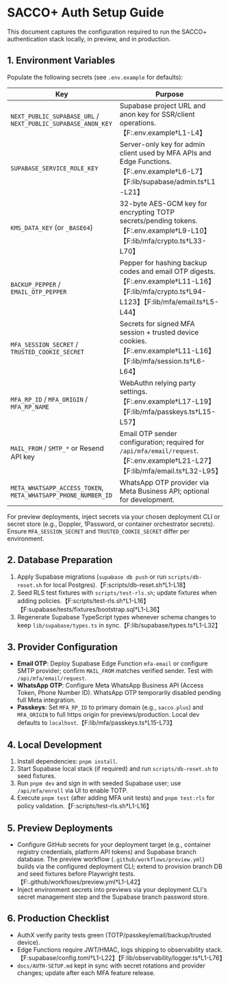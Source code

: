 # SACCO+ Auth Setup Guide

This document captures the configuration required to run the SACCO+
authentication stack locally, in preview, and in production.

## 1. Environment Variables

Populate the following secrets (see `.env.example` for defaults):

| Key                                                           | Purpose                                                                                                                                       |
| ------------------------------------------------------------- | --------------------------------------------------------------------------------------------------------------------------------------------- |
| `NEXT_PUBLIC_SUPABASE_URL` / `NEXT_PUBLIC_SUPABASE_ANON_KEY`  | Supabase project URL and anon key for SSR/client operations.【F:.env.example†L1-L4】                                                          |
| `SUPABASE_SERVICE_ROLE_KEY`                                   | Server-only key for admin client used by MFA APIs and Edge Functions.【F:.env.example†L6-L7】【F:lib/supabase/admin.ts†L1-L21】               |
| `KMS_DATA_KEY` (or `_BASE64`)                                 | 32-byte AES-GCM key for encrypting TOTP secrets/pending tokens.【F:.env.example†L9-L10】【F:lib/mfa/crypto.ts†L33-L70】                       |
| `BACKUP_PEPPER` / `EMAIL_OTP_PEPPER`                          | Pepper for hashing backup codes and email OTP digests.【F:.env.example†L11-L16】【F:lib/mfa/crypto.ts†L94-L123】【F:lib/mfa/email.ts†L5-L44】 |
| `MFA_SESSION_SECRET` / `TRUSTED_COOKIE_SECRET`                | Secrets for signed MFA session + trusted device cookies.【F:.env.example†L11-L16】【F:lib/mfa/session.ts†L6-L64】                             |
| `MFA_RP_ID` / `MFA_ORIGIN` / `MFA_RP_NAME`                    | WebAuthn relying party settings.【F:.env.example†L17-L19】【F:lib/mfa/passkeys.ts†L15-L57】                                                   |
| `MAIL_FROM` / `SMTP_*` or Resend API key                      | Email OTP sender configuration; required for `/api/mfa/email/request`.【F:.env.example†L21-L27】【F:lib/mfa/email.ts†L32-L95】                |
| `META_WHATSAPP_ACCESS_TOKEN`, `META_WHATSAPP_PHONE_NUMBER_ID` | WhatsApp OTP provider via Meta Business API; optional for development.                                                                        |

For preview deployments, inject secrets via your chosen deployment CLI or secret
store (e.g., Doppler, 1Password, or container orchestrator secrets). Ensure
`MFA_SESSION_SECRET` and `TRUSTED_COOKIE_SECRET` differ per environment.

## 2. Database Preparation

1. Apply Supabase migrations (`supabase db push` or run `scripts/db-reset.sh`
   for local Postgres).【F:scripts/db-reset.sh†L1-L18】
2. Seed RLS test fixtures with `scripts/test-rls.sh`; update fixtures when
   adding
   policies.【F:scripts/test-rls.sh†L1-L16】【F:supabase/tests/fixtures/bootstrap.sql†L1-L36】
3. Regenerate Supabase TypeScript types whenever schema changes to keep
   `lib/supabase/types.ts` in sync.【F:lib/supabase/types.ts†L1-L32】

## 3. Provider Configuration

- **Email OTP**: Deploy Supabase Edge Function `mfa-email` or configure SMTP
  provider; confirm `MAIL_FROM` matches verified sender. Test with
  `/api/mfa/email/request`.
- **WhatsApp OTP**: Configure Meta WhatsApp Business API (Access Token, Phone
  Number ID). WhatsApp OTP temporarily disabled pending full Meta integration.
- **Passkeys**: Set `MFA_RP_ID` to primary domain (e.g., `sacco.plus`) and
  `MFA_ORIGIN` to full https origin for previews/production. Local dev defaults
  to `localhost`.【F:lib/mfa/passkeys.ts†L15-L73】

## 4. Local Development

1. Install dependencies: `pnpm install`.
2. Start Supabase local stack (if required) and run `scripts/db-reset.sh` to
   seed fixtures.
3. Run `pnpm dev` and sign in with seeded Supabase user; use `/api/mfa/enroll`
   via UI to enable TOTP.
4. Execute `pnpm test` (after adding MFA unit tests) and `pnpm test:rls` for
   policy validation.【F:scripts/test-rls.sh†L1-L16】

## 5. Preview Deployments

- Configure GitHub secrets for your deployment target (e.g., container registry
  credentials, platform API tokens) and Supabase branch database. The preview
  workflow (`.github/workflows/preview.yml`) builds via the configured
  deployment CLI; extend to provision branch DB and seed fixtures before
  Playwright tests.【F:.github/workflows/preview.yml†L1-L42】
- Inject environment secrets into previews via your deployment CLI's secret
  management step and the Supabase branch password store.

## 6. Production Checklist

- AuthX verify parity tests green (TOTP/passkey/email/backup/trusted device).
- Edge Functions require JWT/HMAC, logs shipping to observability
  stack.【F:supabase/config.toml†L1-L22】【F:lib/observability/logger.ts†L1-L76】
- `docs/AUTH-SETUP.md` kept in sync with secret rotations and provider changes;
  update after each MFA feature release.
